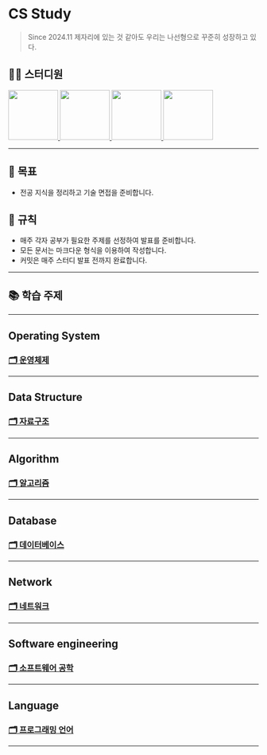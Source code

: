 # CS Study
> Since 2024.11
> 제자리에 있는 것 같아도 우리는 나선형으로 꾸준히 성장하고 있다.

## 👨‍💻  스터디원
<p>
<a href="https://github.com/jonghyeok98">
  <img src="https://avatars.githubusercontent.com/u/77715064?v=4" width="100">
</a>
<a href="https://github.com/vhzkclq0705">
  <img src="https://avatars.githubusercontent.com/u/75382687?v=4" width="100">
</a>
<a href="https://github.com/altpfwlzh">
  <img src="https://avatars.githubusercontent.com/u/103296628?v=4" width="100">
</a>
<a href="https://github.com/binnnnary">
  <img src="https://avatars.githubusercontent.com/u/127098522?v=4" width="100">
</a>
</p>

---
## 📖 목표
- 전공 지식을 정리하고 기술 면접을 준비합니다.

## 📝 규칙
- 매주 각자 공부가 필요한 주제를 선정하여 발표를 준비합니다.
- 모든 문서는 마크다운 형식을 이용하여 작성합니다.
- 커밋은 매주 스터디 발표 전까지 완료합니다.

---

## 📚 학습 주제


---
## Operating System
### [🗂 운영체제](./Contents/OperatingSystem)

---

## Data Structure
### [🗂 자료구조](./Contents/DataStructure)

---

## Algorithm
### [🗂 알고리즘](./Contents/Algorithm)

---

## Database
### [🗂 데이터베이스](./Contents/Database)

---

## Network
### [🗂 네트워크](./Contents/Network)


---


## Software engineering
### [🗂 소프트웨어 공학](./Contents/SoftwareEngineering)

---

## Language
### [🗂 프로그래밍 언어](./Contents/Language)

---
